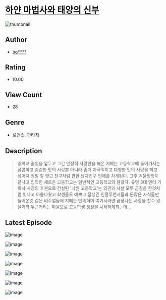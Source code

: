 # [하얀 마법사와 태양의 신부](https://comic.naver.com/challenge/list?titleId=811105)
![thumbnail](https://image-comic.pstatic.net/user_contents_data/challenge_comic/2023/05/25/364729/upload_3618418422757865060_480x623.jpeg)

## Author
- [bo****](https://comic.naver.com/artistTitle?id=364729)

## Rating
- 10.00

## View Count
- 28

## Genre
- 로맨스, 판타지

## Description
> 중학교 졸업을 앞두고 그간 안정적 사랑만을 해온 지혜는 고등학교에 들어가서는 달콤하고 슴슴한 맛의 사랑뿐 아니라 좀더 자극적이고 다양한 맛의 사랑을 하고 싶어져 정말 잘 맞고 친구처럼 편한 남자친구 인해를 차게된다. 그후 겨울방학이 끝나고 입학한 새로운 고등학교는 일반적인 고등학교와 달랐다. 유명 3대 엔터 기획사 사장의 후원으로 건설된 '낙원 고등학교'는 외관과 시설 모두 금칠을 한것처럼 빛나고 아름다웠고 학생들도 예쁘고 잘생긴 인플루언서들과 돈많은 자식들만 들어온것 같은 비주얼들에 지혜는 만족하며 여기서라면 끝장나는 사랑을 할수 있을거라 두근거리는 마음으로 고등학생 생활을 시작하게되는데...


## Latest Episode
![image](https://image-comic.pstatic.net/user_contents_data/challenge_comic/2023/05/25/364729/upload_7162190363067900979.jpeg)

![image](https://image-comic.pstatic.net/user_contents_data/challenge_comic/2023/05/25/364729/upload_4121184218526463029.jpeg)

![image](https://image-comic.pstatic.net/user_contents_data/challenge_comic/2023/05/25/364729/upload_7292229826704126769.jpeg)

![image](https://image-comic.pstatic.net/user_contents_data/challenge_comic/2023/05/25/364729/upload_7162187064479736882.jpeg)

![image](https://image-comic.pstatic.net/user_contents_data/challenge_comic/2023/05/25/364729/upload_4063707239544206177.jpeg)

![image](https://image-comic.pstatic.net/user_contents_data/challenge_comic/2023/05/25/364729/upload_7076392197917521461.jpeg)

![image](https://image-comic.pstatic.net/user_contents_data/challenge_comic/2023/05/25/364729/upload_7149239216389841715.jpeg)
